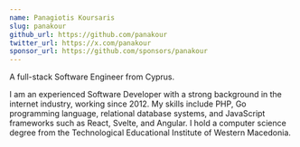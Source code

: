 ```yaml
---
name: Panagiotis Koursaris
slug: panakour
github_url: https://github.com/panakour
twitter_url: https://x.com/panakour
sponsor_url: https://github.com/sponsors/panakour
---
```


A full-stack Software Engineer from Cyprus.

I am an experienced Software Developer with a strong background in the internet industry, working since 2012. My skills include PHP, Go programming language, relational database systems, and JavaScript frameworks such as React, Svelte, and Angular. I hold a computer science degree from the Technological Educational Institute of Western Macedonia.
